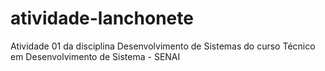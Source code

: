 # atividade-lanchonete
Atividade 01 da disciplina Desenvolvimento de Sistemas do curso Técnico em Desenvolvimento de Sistema - SENAI
